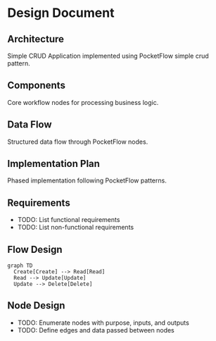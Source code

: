 # Design Document

## Architecture
Simple CRUD Application implemented using PocketFlow simple crud pattern.

## Components
Core workflow nodes for processing business logic.

## Data Flow
Structured data flow through PocketFlow nodes.

## Implementation Plan
Phased implementation following PocketFlow patterns.

## Requirements
- TODO: List functional requirements
- TODO: List non-functional requirements

## Flow Design
```mermaid
graph TD
  Create[Create] --> Read[Read]
  Read --> Update[Update]
  Update --> Delete[Delete]
```

## Node Design
- TODO: Enumerate nodes with purpose, inputs, and outputs
- TODO: Define edges and data passed between nodes
